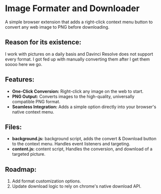 # Image Formater and Downloader
A simple browser extension that adds a right-click context menu button to convert any web image to PNG before downloading.

## Reason for its existence:
I work with pictures on a daily basis and Davinci Resolve does not support every format. I got fed up with manually converting them after I get them soooo here we go.

## Features:
- **One-Click Conversion:** Right-click any image on the web to start.
- **PNG Output:** Converts images to the high-quality, universally compatible PNG format.
- **Seamless Integration:** Adds a simple option directly into your browser's native context menu.

## Files:
 - **background.js:** background script, adds the convert & Download button to the context menu. Handles event listeners and targeting.
 - **content.js:** content script, Handles the conversion, and download of a targeted picture.

## Roadmap:
1. Add format customization options.
2. Update download logic to rely on chrome's native download API.
